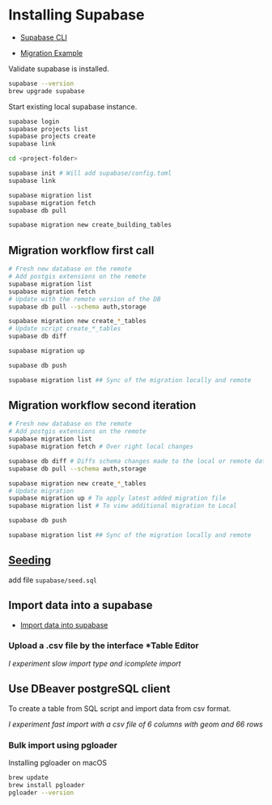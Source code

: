 # Installing Supabase

- [Supabase CLI](https://supabase.com/docs/guides/local-development/cli/getting-started?queryGroups=access-method&access-method=postgres&queryGroups=platform&platform=macos)

- [Migration Example](https://supabase.com/docs/guides/deployment/database-migrations)

Validate supabase is installed.

```bash
supabase --version
brew upgrade supabase
```

Start existing local supabase instance.

```bash
supabase login
supabase projects list
supabase projects create
supabase link

cd <project-folder>

supabase init # Will add supabase/config.toml
supabase link

supabase migration list
supabase migration fetch
supabase db pull

supabase migration new create_building_tables
```

## Migration workflow first call

```bash
# Fresh new database on the remote
# Add postgis extensions on the remote
supabase migration list
supabase migration fetch
# Update with the remote version of the DB
supabase db pull --schema auth,storage

supabase migration new create_*_tables
# Update script create_*_tables
supabase db diff

supabase migration up

supabase db push

supabase migration list ## Sync of the migration locally and remote
```

## Migration workflow second iteration

```bash
# Fresh new database on the remote
# Add postgis extensions on the remote
supabase migration list
supabase migration fetch # Over right local changes

supabase db diff # Diffs schema changes made to the local or remote database.
supabase db pull --schema auth,storage

supabase migration new create_*_tables
# Update migration
supabase migration up # To apply latest added migration file
supabase migration list # To view additional migration to Local

supabase db push

supabase migration list ## Sync of the migration locally and remote
```

## [Seeding](https://supabase.com/docs/guides/local-development/seeding-your-database)

add file `supabase/seed.sql`

## Import data into a supabase

- [Import data into supabase](https://supabase.com/docs/guides/database/import-data)

### Upload a .csv file by the interface *Table Editor

*I experiment slow import type and icomplete import*


## Use DBeaver postgreSQL client

To create a table from SQL script and import data from csv format.

*I experiment fast import with a csv file of 6 columns with geom and 66 rows*

### Bulk import using pgloader

Installing pgloader on macOS

```bash
brew update
brew install pgloader
pgloader --version
```